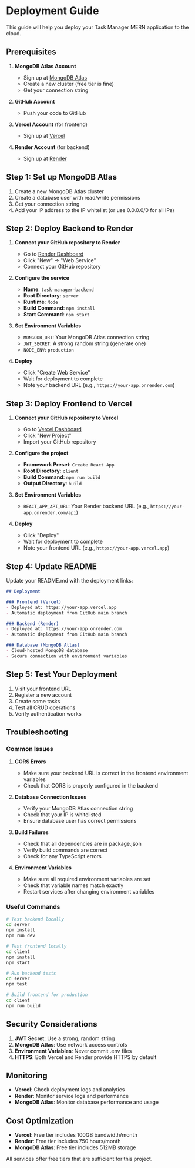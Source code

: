 # Deployment Guide

This guide will help you deploy your Task Manager MERN application to the cloud.

## Prerequisites

1. **MongoDB Atlas Account**
   - Sign up at [MongoDB Atlas](https://www.mongodb.com/atlas)
   - Create a new cluster (free tier is fine)
   - Get your connection string

2. **GitHub Account**
   - Push your code to GitHub

3. **Vercel Account** (for frontend)
   - Sign up at [Vercel](https://vercel.com)

4. **Render Account** (for backend)
   - Sign up at [Render](https://render.com)

## Step 1: Set up MongoDB Atlas

1. Create a new MongoDB Atlas cluster
2. Create a database user with read/write permissions
3. Get your connection string
4. Add your IP address to the IP whitelist (or use 0.0.0.0/0 for all IPs)

## Step 2: Deploy Backend to Render

1. **Connect your GitHub repository to Render**
   - Go to [Render Dashboard](https://dashboard.render.com)
   - Click "New" → "Web Service"
   - Connect your GitHub repository

2. **Configure the service**
   - **Name**: `task-manager-backend`
   - **Root Directory**: `server`
   - **Runtime**: `Node`
   - **Build Command**: `npm install`
   - **Start Command**: `npm start`

3. **Set Environment Variables**
   - `MONGODB_URI`: Your MongoDB Atlas connection string
   - `JWT_SECRET`: A strong random string (generate one)
   - `NODE_ENV`: `production`

4. **Deploy**
   - Click "Create Web Service"
   - Wait for deployment to complete
   - Note your backend URL (e.g., `https://your-app.onrender.com`)

## Step 3: Deploy Frontend to Vercel

1. **Connect your GitHub repository to Vercel**
   - Go to [Vercel Dashboard](https://vercel.com/dashboard)
   - Click "New Project"
   - Import your GitHub repository

2. **Configure the project**
   - **Framework Preset**: `Create React App`
   - **Root Directory**: `client`
   - **Build Command**: `npm run build`
   - **Output Directory**: `build`

3. **Set Environment Variables**
   - `REACT_APP_API_URL`: Your Render backend URL (e.g., `https://your-app.onrender.com/api`)

4. **Deploy**
   - Click "Deploy"
   - Wait for deployment to complete
   - Note your frontend URL (e.g., `https://your-app.vercel.app`)

## Step 4: Update README

Update your README.md with the deployment links:

```markdown
## Deployment

### Frontend (Vercel)
- Deployed at: https://your-app.vercel.app
- Automatic deployment from GitHub main branch

### Backend (Render)
- Deployed at: https://your-app.onrender.com
- Automatic deployment from GitHub main branch

### Database (MongoDB Atlas)
- Cloud-hosted MongoDB database
- Secure connection with environment variables
```

## Step 5: Test Your Deployment

1. Visit your frontend URL
2. Register a new account
3. Create some tasks
4. Test all CRUD operations
5. Verify authentication works

## Troubleshooting

### Common Issues

1. **CORS Errors**
   - Make sure your backend URL is correct in the frontend environment variables
   - Check that CORS is properly configured in the backend

2. **Database Connection Issues**
   - Verify your MongoDB Atlas connection string
   - Check that your IP is whitelisted
   - Ensure database user has correct permissions

3. **Build Failures**
   - Check that all dependencies are in package.json
   - Verify build commands are correct
   - Check for any TypeScript errors

4. **Environment Variables**
   - Make sure all required environment variables are set
   - Check that variable names match exactly
   - Restart services after changing environment variables

### Useful Commands

```bash
# Test backend locally
cd server
npm install
npm run dev

# Test frontend locally
cd client
npm install
npm start

# Run backend tests
cd server
npm test

# Build frontend for production
cd client
npm run build
```

## Security Considerations

1. **JWT Secret**: Use a strong, random string
2. **MongoDB Atlas**: Use network access controls
3. **Environment Variables**: Never commit .env files
4. **HTTPS**: Both Vercel and Render provide HTTPS by default

## Monitoring

- **Vercel**: Check deployment logs and analytics
- **Render**: Monitor service logs and performance
- **MongoDB Atlas**: Monitor database performance and usage

## Cost Optimization

- **Vercel**: Free tier includes 100GB bandwidth/month
- **Render**: Free tier includes 750 hours/month
- **MongoDB Atlas**: Free tier includes 512MB storage

All services offer free tiers that are sufficient for this project.
